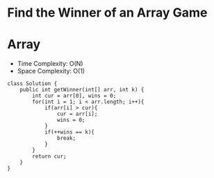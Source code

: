 # Find the Winner of an Array Game
# Array
* Time Complexity: O(N)
* Space Complexity: O(1)
```
class Solution {
    public int getWinner(int[] arr, int k) {
        int cur = arr[0], wins = 0;
        for(int i = 1; i < arr.length; i++){
            if(arr[i] > cur){
                cur = arr[i];
                wins = 0;
            }
            if(++wins == k){
                break;
            }
        }
        return cur;
    }
}
```